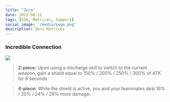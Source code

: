 ```yaml
---
title: "Zero"
date: 2022-08-11
tags: [SSR, Matrices, Support]
social_image: '/media/Logo.png'
description: Zero Matrices
---
```

### Incredible Connection

![](https://telegra.ph/file/0d36fb7bb029ff7d74a0f.png)

>  **2-piece:** Upon using a discharge skill to switch to the current weapon, gain a shield equal to 150% / 200% / 250% / 300% of ATK for 6 seconds.

>  **4-piece:** While the shield is active, you and your teammates deal 16% / 20% / 24% / 28% more damage.

